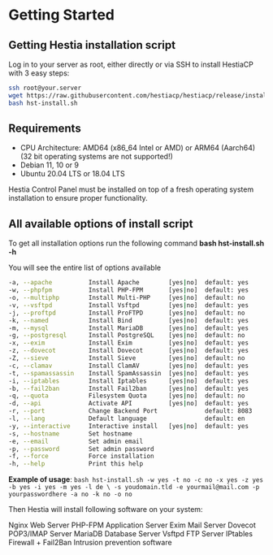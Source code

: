 # Getting Started

## Getting Hestia installation script

Log in to your server as root, either directly or via SSH to install HestiaCP with 3 easy steps:

```bash
ssh root@your.server
wget https://raw.githubusercontent.com/hestiacp/hestiacp/release/install/hst-install.sh
bash hst-install.sh
```

## Requirements

- CPU Architecture: AMD64 (x86_64 Intel or AMD) or ARM64 (Aarch64) (32 bit operating systems are not supported!)
- Debian 11, 10 or 9
- Ubuntu 20.04 LTS or 18.04 LTS

Hestia Control Panel must be installed on top of a fresh operating system installation to ensure proper functionality.

## All available options of install script

To get all installation options run the following command **bash hst-install.sh -h**

You will see the entire list of options available

```bash
-a, --apache          Install Apache        [yes|no]  default: yes
-w, --phpfpm          Install PHP-FPM       [yes|no]  default: yes
-o, --multiphp        Install Multi-PHP     [yes|no]  default: no
-v, --vsftpd          Install Vsftpd        [yes|no]  default: yes
-j, --proftpd         Install ProFTPD       [yes|no]  default: no
-k, --named           Install Bind          [yes|no]  default: yes
-m, --mysql           Install MariaDB       [yes|no]  default: yes
-g, --postgresql      Install PostgreSQL    [yes|no]  default: no
-x, --exim            Install Exim          [yes|no]  default: yes
-z, --dovecot         Install Dovecot       [yes|no]  default: yes
-Z, --sieve           Install Sieve         [yes|no]  default: no
-c, --clamav          Install ClamAV        [yes|no]  default: yes
-t, --spamassassin    Install SpamAssassin  [yes|no]  default: yes
-i, --iptables        Install Iptables      [yes|no]  default: yes
-b, --fail2ban        Install Fail2ban      [yes|no]  default: yes
-q, --quota           Filesystem Quota      [yes|no]  default: no
-d, --api             Activate API          [yes|no]  default: yes
-r, --port            Change Backend Port             default: 8083
-l, --lang            Default language                default: en
-y, --interactive     Interactive install   [yes|no]  default: yes
-s, --hostname        Set hostname
-e, --email           Set admin email
-p, --password        Set admin password
-f, --force           Force installation
-h, --help            Print this help
```

**Example of usage**: ```bash hst-install.sh -w yes -t no -c no -x yes -z yes -b yes -i yes -m yes -l de \ -s youdomain.tld -e yourmail@mail.com -p yourpasswordhere -a no -k no -o no```

Then Hestia will install following software on your system:

Nginx Web Server
PHP-FPM Application Server
Exim Mail Server
Dovecot POP3/IMAP Server
MariaDB Database Server
Vsftpd FTP Server
IPtables Firewall + Fail2Ban Intrusion prevention software
